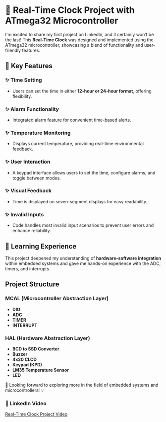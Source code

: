# 🔻 Real-Time Clock Project with ATmega32 Microcontroller

I'm excited to share my first project on LinkedIn, and it certainly won’t be the last! This **Real-Time Clock** was designed and implemented using the ATmega32 microcontroller, showcasing a blend of functionality and user-friendly features.

## 🌟 Key Features

### ✨ Time Setting

- Users can set the time in either **12-hour or 24-hour format**, offering flexibility.

### ✨ Alarm Functionality

- Integrated alarm feature for convenient time-based alerts.

### ✨ Temperature Monitoring

- Displays current temperature, providing real-time environmental feedback.

### ✨ User Interaction

- A keypad interface allows users to set the time, configure alarms, and toggle between modes.

### ✨ Visual Feedback

- Time is displayed on seven-segment displays for easy readability.

### ✨ Invalid Inputs

- Code handles most invalid input scenarios to prevent user errors and enhance reliability.

## 📍 Learning Experience

This project deepened my understanding of **hardware-software integration** within embedded systems and gave me hands-on experience with the ADC, timers, and interrupts.

## Project Structure

### MCAL (Microcontroller Abstraction Layer)

- **DIO**
- **ADC**
- **TIMER**
- **INTERRUPT**

### HAL (Hardware Abstraction Layer)

- **BCD to SSD Converter**
- **Buzzer**
- **4x20 CLCD**
- **Keypad (KPD)**
- **LM35 Temperature Sensor**
- **LED**

🎯 Looking forward to exploring more in the field of embedded systems and microcontrollers! 💡

### 🔗 LinkedIn Video

[Real-Time Clock Project Video](https://www.linkedin.com/posts/abdallah-shehawey_embeddedsystems-microcontroller-atmega32-activity-7234955675750051841-0XI4?utm_source=share&utm_medium=member_desktop)
